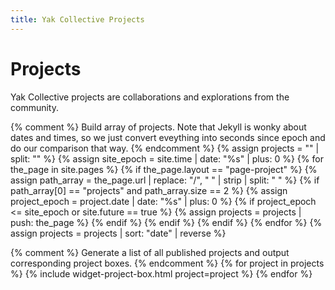 ```yaml
---
title: Yak Collective Projects
---
```


# Projects

Yak Collective projects are collaborations and explorations from the community.

{% comment %}
    Build array of projects. Note that Jekyll is wonky about dates and
    times, so we just convert eveything into seconds since epoch and do
    our comparison that way.
{% endcomment %}
{% assign projects = "" | split: "" %}
{% assign site_epoch = site.time | date: "%s" | plus: 0 %}
{% for the_page in site.pages %}
    {% if the_page.layout == "page-project" %}
        {% assign path_array = the_page.url | replace: "/", " " | strip | split: " " %}
        {% if path_array[0] == "projects" and path_array.size == 2 %}
            {% assign project_epoch = project.date | date: "%s" | plus: 0 %}
            {% if project_epoch <= site_epoch or site.future == true %}
                {% assign projects = projects | push: the_page %}
            {% endif %}
        {% endif %}
    {% endif %}
{% endfor %}
{% assign projects = projects | sort: "date" | reverse %}

{% comment %}
    Generate a list of all published projects and output corresponding project boxes.
{% endcomment %}
{% for project in projects %}
    {% include widget-project-box.html project=project %}
{% endfor %}
